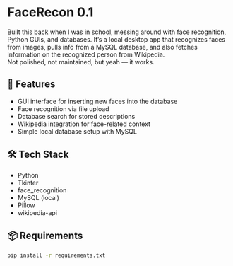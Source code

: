 # FaceRecon 0.1

Built this back when I was in school, messing around with face recognition, Python GUIs, and databases.
It’s a local desktop app that recognizes faces from images, pulls info from a MySQL database, and also fetches information on the recognized person from Wikipedia.  
Not polished, not maintained, but yeah — it works.

## 🚀 Features

- GUI interface for inserting new faces into the database
- Face recognition via file upload
- Database search for stored descriptions
- Wikipedia integration for face-related context
- Simple local database setup with MySQL

## 🛠️ Tech Stack

- Python
- Tkinter
- face_recognition
- MySQL (local)
- Pillow
- wikipedia-api

## 📦 Requirements

```bash
pip install -r requirements.txt
